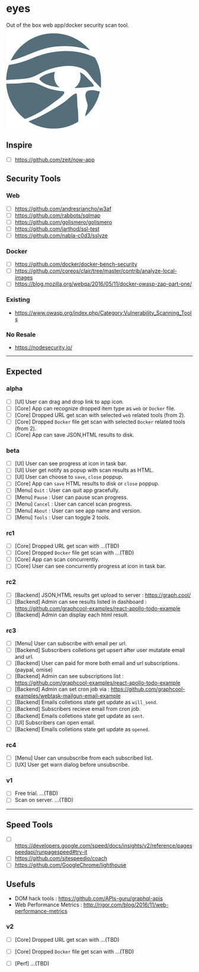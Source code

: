 # eyes
Out of the box web app/docker security scan tool.

![](art/rabbot-eye-of-re.png)

## Inspire
- [ ] https://github.com/zeit/now-app

## Security Tools
### Web
- [ ] https://github.com/andresriancho/w3af
- [ ] https://github.com/rabbots/sqlmap
- [ ] https://github.com/golismero/golismero
- [ ] https://github.com/jarthod/ssl-test
- [ ] https://github.com/nabla-c0d3/sslyze

### Docker
- [ ] https://github.com/docker/docker-bench-security
- [ ] https://github.com/coreos/clair/tree/master/contrib/analyze-local-images
- [ ] https://blog.mozilla.org/webqa/2016/05/11/docker-owasp-zap-part-one/

### Existing
- https://www.owasp.org/index.php/Category:Vulnerability_Scanning_Tools

### No Resale
- https://nodesecurity.io/

- - -

## Expected
### alpha
- [ ] [UI] User can drag and drop link to app icon.
- [ ] [Core] App can recognize dropped item type as `web` or `Docker` file.
- [ ] [Core] Dropped URL get scan with selected `web` related tools (from 2).
- [ ] [Core] Dropped `Docker` file get scan with selected `Docker` related tools (from 2).
- [ ] [Core] App can save JSON,HTML results to disk.

### beta
- [ ] [UI] User can see progress at icon in task bar.
- [ ] [UI] User get notify as popup with scan results as HTML.
- [ ] [UI] User can choose to `save`, `close` poppup.
- [ ] [Core] App can `save` HTML results to disk or `close` poppup.
- [ ] [Menu] `Quit` : User can quit app gracefully.
- [ ] [Menu] `Pause` : User can pause scan progress.
- [ ] [Menu] `Cancel` : User can cancel scan progress.
- [ ] [Menu] `About` : User can see app name and version.
- [ ] [Menu] `Tools` : User can toggle 2 tools.

### rc1
- [ ] [Core] Dropped URL get scan with ...(TBD)
- [ ] [Core] Dropped `Docker` file get scan with ...(TBD)
- [ ] [Core] App can scan concurrently.
- [ ] [Core] User can see concurrently progress at icon in task bar.

### rc2
- [ ] [Backend] JSON,HTML results get upload to server : https://graph.cool/
- [ ] [Backend] Admin can see results listed in dashboard : https://github.com/graphcool-examples/react-apollo-todo-example
- [ ] [Backend] Admin can display each html result.

### rc3
- [ ] [Menu] User can subscribe with email per url.
- [ ] [Backend] Subscribers colletions get upsert after user mutatate email and url.
- [ ] [Backend] User can paid for more both email and url subscriptions. (paypal, omise)
- [ ] [Backend] Admin can see subscriptions list : https://github.com/graphcool-examples/react-apollo-todo-example
- [ ] [Backend] Admin can set cron job via : https://github.com/graphcool-examples/webtask-mailgun-email-example
- [ ] [Backend] Emails colletions state get update as `will_send`.
- [ ] [Backend] Subscribers recieve email from cron job.
- [ ] [Backend] Emails colletions state get update as `sent`.
- [ ] [UI] Subscribers can open email.
- [ ] [Backend] Emails colletions state get update as `opened`.

### rc4
- [ ] [Menu] User can unsubscribe from each subscribed list.
- [ ] [UX] User get warn dialog before unsubscribe.

### v1
- [ ] Free trial. ...(TBD)
- [ ] Scan on server. ...(TBD)

- - -

## Speed Tools
- [ ] https://developers.google.com/speed/docs/insights/v2/reference/pagespeedapi/runpagespeed#try-it
- [ ] https://github.com/sitespeedio/coach
- [ ] https://github.com/GoogleChrome/lighthouse

## Usefuls
- DOM hack tools : https://github.com/APIs-guru/graphql-apis
- Web Performance Metrics : http://rigor.com/blog/2016/11/web-performance-metrics

### v2
- [ ] [Core] Dropped URL get scan with ...(TBD)
- [ ] [Core] Dropped `Docker` file get scan with ...(TBD)
- [ ] [Perf] ...(TBD)

